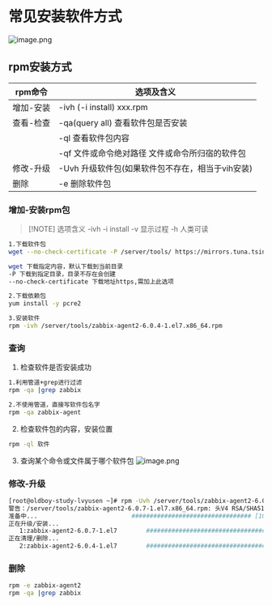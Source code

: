# 常见安装软件方式
![image.png](https://lvyusen-1316126434.cos.ap-guangzhou.myqcloud.com/images/202410110248184.png?imageSlim)
## rpm安装方式

| rpm命令 | 选项及含义                         |
| ----- | ----------------------------- |
| 增加-安装 | -ivh (-i install) xxx.rpm     |
| 查看-检查 | -qa(query all) 查看软件包是否安装      |
|       | -ql 查看软件包内容                   |
|       | -qf 文件或命令绝对路径 文件或命令所归宿的软件包    |
| 修改-升级 | -Uvh 升级软件包(如果软件包不存在，相当于vih安装) |
| 删除    | -e 删除软件包                      |
### 增加-安装rpm包

> [!NOTE] 选项含义
> -ivh
> -i install
> -v 显示过程
> -h 人类可读


```bash
1.下载软件包
wget --no-check-certificate -P /server/tools/ https://mirrors.tuna.tsinghua.edu.cn/zabbix/zabbix/6.0/rhel/7/x86_64/zabbix-agent2-6.0.4-1.el7.x86_64.rpm

wget 下载指定内容，默认下载到当前目录
-P 下载到指定目录，目录不存在会创建
--no-check-certificate 下载地址https,需加上此选项

2.下载依赖包
yum install -y pcre2

3.安装软件
rpm -ivh /server/tools/zabbix-agent2-6.0.4-1.el7.x86_64.rpm
```
### 查询
1. 检查软件是否安装成功
```bash
1.利用管道+grep进行过滤
rpm -qa |grep zabbix

2.不使用管道，直接写软件包名字
rpm -qa zabbix-agent
```
2. 检查软件包的内容，安装位置
```bash
rpm -ql 软件
```
3. 查询某个命令或文件属于哪个软件包
![image.png](https://lvyusen-1316126434.cos.ap-guangzhou.myqcloud.com/images/202410110325431.png?imageSlim)
### 修改-升级
```bash
[root@oldboy-study-lvyusen ~]# rpm -Uvh /server/tools/zabbix-agent2-6.0.7-1.el7.x86_64.rpm 
警告：/server/tools/zabbix-agent2-6.0.7-1.el7.x86_64.rpm: 头V4 RSA/SHA512 Signature, 密钥 ID a14fe591: NOKEY
准备中...                          ################################# [100%]
正在升级/安装...
   1:zabbix-agent2-6.0.7-1.el7        ################################# [ 50%]
正在清理/删除...
   2:zabbix-agent2-6.0.4-1.el7        ################################# [100%]
```
### 删除
```bash
rpm -e zabbix-agent2
rpm -qa |grep zabbix
```
